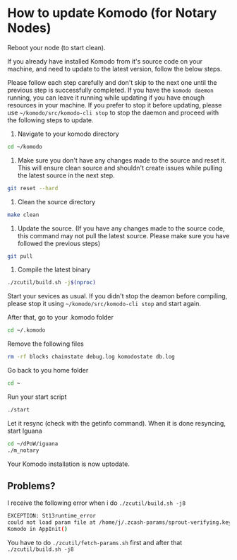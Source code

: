 # How to update Komodo (for Notary Nodes)

Reboot your node (to start clean).

If you already have installed Komodo from it's source code on your machine, and need to update to the latest version, follow the below steps.

Please follow each step carefully and don't skip to the next one until the previous step is successfully completed. If you have the `komodo daemon` running, you can leave it running while updating if you have enough resources in your machine. If you prefer to stop it before updating, please use `~/komodo/src/komodo-cli stop` to stop the daemon and proceed with the following steps to update.

1. Navigate to your komodo directory

```bash
cd ~/komodo
```

1. Make sure you don't have any changes made to the source and reset it. This will ensure clean source and shouldn't create issues while pulling the latest source in the next step.

```bash
git reset --hard
```

1. Clean the source directory

```bash
make clean
```

1. Update the source. (If you have any changes made to the source code, this command may not pull the latest source. Please make sure you have followed the previous steps)

```bash
git pull
```

1. Compile the latest binary

```bash
./zcutil/build.sh -j$(nproc)
```

Start your sevices as usual. If you didn't stop the deamon before compiling, please stop it using `~/komodo/src/komodo-cli stop` and start again.

After that, go to your .komodo folder

```bash
cd ~/.komodo
```

Remove the following files

```bash
rm -rf blocks chainstate debug.log komodostate db.log
```

Go back to you home folder

```bash
cd ~
```

Run your start script

```bash
./start
```

Let it resync (check with the getinfo command). When it is done resyncing, start Iguana

```bash
cd ~/dPoW/iguana
./m_notary
```

Your Komodo installation is now uptodate.

## Problems?

I receive the following error when i do `./zcutil/build.sh -j8`

```bash
EXCEPTION: St13runtime_error
could not load param file at /home/j/.zcash-params/sprout-verifying.key
Komodo in AppInit()
```

You have to do `./zcutil/fetch-params.sh` first and after that `./zcutil/build.sh -j8`
